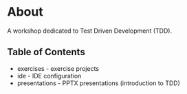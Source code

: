 # About
A workshop dedicated to Test Driven Development (TDD).

## Table of Contents

* exercises - exercise projects
* ide - IDE configuration
* presentations - PPTX presentations (introduction to TDD)

